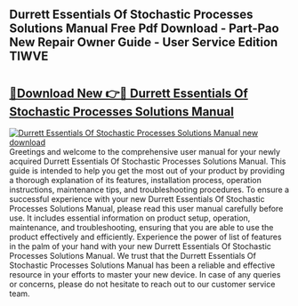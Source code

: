 ## Durrett Essentials Of Stochastic Processes Solutions Manual Free Pdf Download - Part-Pao New Repair Owner Guide - User Service Edition TlWVE

# <h2><a href="http://bc47429.oget.top/?id=Durrett+Essentials+Of+Stochastic+Processes+Solutions+Manual">🔗Download New 👉🔴 Durrett Essentials Of Stochastic Processes Solutions Manual</a></h2>

[![Durrett Essentials Of Stochastic Processes Solutions Manual new download](https://i.imgur.com/5g1atiW.png)](http://bc47429.oget.top/?id=Durrett+Essentials+Of+Stochastic+Processes+Solutions+Manual)
Greetings and welcome to the comprehensive user manual for your newly acquired Durrett Essentials Of Stochastic Processes Solutions Manual. This guide is intended to help you get the most out of your product by providing a thorough explanation of its features, installation process, operation instructions, maintenance tips, and troubleshooting procedures. To ensure a successful experience with your new Durrett Essentials Of Stochastic Processes Solutions Manual, please read this user manual carefully before use. It includes essential information on product setup, operation, maintenance, and troubleshooting, ensuring that you are able to use the product effectively and efficiently. Experience the power of list of features in the palm of your hand with your new Durrett Essentials Of Stochastic Processes Solutions Manual. We trust that the Durrett Essentials Of Stochastic Processes Solutions Manual has been a reliable and effective resource in your efforts to master your new device. In case of any queries or concerns, please do not hesitate to reach out to our customer service team.

